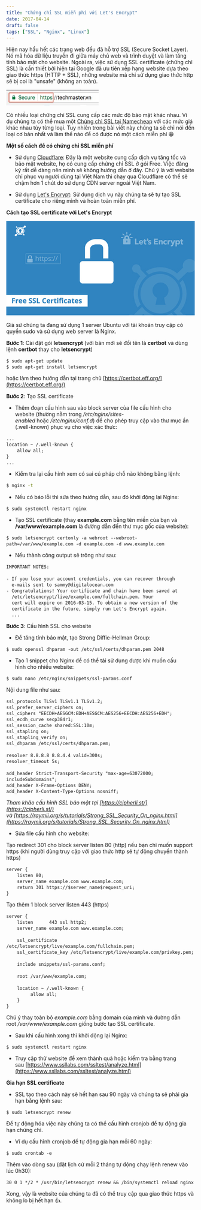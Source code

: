 ```yaml
---
title: "Chứng chỉ SSL miễn phí với Let's Encrypt"
date: 2017-04-14
draft: false
tags: ["SSL", "Nginx", "Linux"]
---
```


Hiện nay hầu hết các trang web đều đã hỗ trợ SSL (Secure Socket Layer). Nó mã hóa dữ liệu truyền đi giữa máy chủ web và trình duyệt và làm tăng tính bảo mật cho website. Ngoài ra, việc sử dụng SSL certificate (chứng chỉ SSL) là cần thiết bởi hiện tại Google đã ưu tiên xếp hạng website dựa theo giao thức https (HTTP + SSL), những website mà chỉ sử dụng giao thức http sẽ bị coi là "unsafe" (không an toàn).

![techmaster.vn](/images/https-techmaster.jpg)

Có nhiều loại chứng chỉ SSL cung cấp các mức độ bảo mật khác nhau. Ví dụ chúng ta có thể mua một [Chứng chỉ SSL tại Namecheap](https://techmaster.vn/posts/34327/cai-dat-chung-chi-ssl-cua-namecheap-voi-nginx) với các mức giá khác nhau tùy từng loại. Tuy nhiên trong bài viết này chúng ta sẽ chỉ nói đến loại cơ bản nhất và làm thế nào để có được nó một cách miễn phí 😁

**Một số cách để có chứng chỉ SSL miễn phí**

- Sử dụng [Cloudflare](https://www.cloudflare.com/): Đây là một website cung cấp dịch vụ tăng tốc và bảo mật website, họ có cung cấp chứng chỉ SSL ở gói Free. Việc đăng ký rất dễ dàng nên mình sẽ không hướng dẫn ở đây. Chú ý là với website chỉ phục vụ người dùng tại Việt Nam thì chạy qua Cloudflare có thể sẽ chậm hơn 1 chút do sử dụng CDN server ngoài Việt Nam.

- Sử dụng [Let's Encrypt](https://letsencrypt.org/): Sử dụng dịch vụ này chúng ta sẽ tự tạo SSL certificate cho riêng mình và hoàn toàn miễn phí.

**Cách tạo SSL certificate với Let's Encrypt**

![SSL certificate](/images/free-ssl-certificates.jpg)

Giả sử chúng ta đang sử dụng 1 server Ubuntu với tài khoản truy cập có quyền sudo và sử dụng web server là Nginx.

**Bước 1**: Cài đặt gói **letsencrypt** (với bản mới sẽ đổi tên là **certbot** và dùng lệnh **certbot** thay cho **letsencrypt**)

```
$ sudo apt-get update
$ sudo apt-get install letsencrypt
```

hoặc làm theo hướng dẫn tại trang chủ [https://certbot.eff.org/](https://certbot.eff.org/)

**Bước 2**: Tạo SSL certificate

- Thêm đoạn cấu hình sau vào block server của file cấu hình cho website (thường nằm trong _/etc/nginx/sites-enabled_ hoặc _/etc/nginx/conf.d_) để cho phép truy cập vào thư mục ẩn (.well-known) phục vụ cho việc xác thực:

```
...
location ~ /.well-known {
    allow all;
}
...

```

- Kiểm tra lại cấu hình xem có sai cú pháp chỗ nào không bằng lệnh:

```bash
$ nginx -t
```

- Nếu có báo lỗi thì sửa theo hướng dẫn, sau đó khởi động lại Nginx:

```
$ sudo systemctl restart nginx
```

- Tạo SSL certificate (thay **example.com** bằng tên miền của bạn và **/var/www/example.com** là đường dẫn đến thư mục gốc của website):

```
$ sudo letsencrypt certonly -a webroot --webroot-path=/var/www/example.com -d example.com -d www.example.com
```

- Nếu thành công output sẽ trông như sau:

```
IMPORTANT NOTES:

- If you lose your account credentials, you can recover through
  e-mails sent to sammy@digitalocean.com
- Congratulations! Your certificate and chain have been saved at
  /etc/letsencrypt/live/example.com/fullchain.pem. Your
  cert will expire on 2016-03-15. To obtain a new version of the
  certificate in the future, simply run Let's Encrypt again.
  ...
```

**Bước 3**: Cấu hình SSL cho website

- Để tăng tính bảo mật, tạo Strong Diffie-Hellman Group:

```
$ sudo openssl dhparam -out /etc/ssl/certs/dhparam.pem 2048
```

- Tạo 1 snippet cho Nginx để có thể tái sử dụng được khi muốn cấu hình cho nhiều website:

```
$ sudo nano /etc/nginx/snippets/ssl-params.conf
```

Nội dung file như sau:

```
ssl_protocols TLSv1 TLSv1.1 TLSv1.2;
ssl_prefer_server_ciphers on;
ssl_ciphers "EECDH+AESGCM:EDH+AESGCM:AES256+EECDH:AES256+EDH";
ssl_ecdh_curve secp384r1;
ssl_session_cache shared:SSL:10m;
ssl_stapling on;
ssl_stapling_verify on;
ssl_dhparam /etc/ssl/certs/dhparam.pem;

resolver 8.8.8.8 8.8.4.4 valid=300s;
resolver_timeout 5s;

add_header Strict-Transport-Security "max-age=63072000; includeSubdomains";
add_header X-Frame-Options DENY;
add_header X-Content-Type-Options nosniff;
```

_Tham khảo cấu hình SSL bảo mật tại [https://cipherli.st/](https://cipherli.st/) và [https://raymii.org/s/tutorials/Strong_SSL_Security_On_nginx.html](https://raymii.org/s/tutorials/Strong_SSL_Security_On_nginx.html)_

- Sửa file cấu hình cho website:

Tạo redirect 301 cho block server listen 80 (http) nếu bạn chỉ muốn support https (khi người dùng truy cập với giao thức http sẽ tự động chuyển thành https)

```
server {
    listen 80;
    server_name example.com www.example.com;
    return 301 https://$server_name$request_uri;
}
```

Tạo thêm 1 block server listen 443 (https)

```
server {
    listen      443 ssl http2;
    server_name example.com www.example.com;

    ssl_certificate     /etc/letsencrypt/live/example.com/fullchain.pem;
    ssl_certificate_key /etc/letsencrypt/live/example.com/privkey.pem;

    include snippets/ssl-params.conf;

    root /var/www/example.com;

    location ~ /.well-known {
         allow all;
    }
}
```

Chú ý thay toàn bộ _example.com_ bằng domain của mình và đường dẫn root _/var/www/example.com_ giống bước tạo SSL certificate.

- Sau khi cấu hình xong thì khởi động lại Nginx:

```
$ sudo systemctl restart nginx
```

- Truy cập thử website để xem thành quả hoặc kiểm tra bằng trang sau [https://www.ssllabs.com/ssltest/analyze.html](https://www.ssllabs.com/ssltest/analyze.html)

**Gia hạn SSL certificate**

- SSL tạo theo cách này sẽ hết hạn sau 90 ngày và chúng ta sẽ phải gia hạn bằng lệnh sau:

```
$ sudo letsencrypt renew
```

Để tự động hóa việc này chúng ta có thể cấu hình cronjob để tự động gia hạn chứng chỉ.

- Ví dụ cấu hình cronjob để tự động gia hạn mỗi 60 ngày:

```
$ sudo crontab -e
```

Thêm vào dòng sau (đặt lịch cứ mỗi 2 tháng tự động chạy lệnh renew vào lúc 0h30):

```
30 0 1 */2 * /usr/bin/letsencrypt renew && /bin/systemctl reload nginx
```

Xong, vậy là website của chúng ta đã có thể truy cập qua giao thức https và không lo bị hết hạn 👍.
